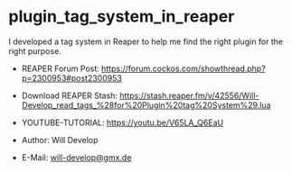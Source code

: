 # plugin_tag_system_in_reaper
I developed a tag system in Reaper to help me find the right plugin for the right purpose.

- REAPER Forum Post: https://forum.cockos.com/showthread.php?p=2300953#post2300953
- Download REAPER Stash: https://stash.reaper.fm/v/42556/Will-Develop_read_tags_%28for%20Plugin%20tag%20System%29.lua
- YOUTUBE-TUTORIAL: https://youtu.be/V65LA_Q6EaU

- Author: Will Develop 
- E-Mail: will-develop@gmx.de
